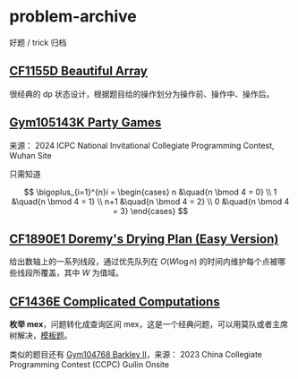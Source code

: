 # problem-archive

好题 / trick 归档

## [CF1155D Beautiful Array](https://codeforces.com/contest/1155/problem/D)

很经典的 dp 状态设计，根据题目给的操作划分为操作前、操作中、操作后。

## [Gym105143K Party Games](https://codeforces.com/gym/105143/problem/K)

来源： 2024 ICPC National Invitational Collegiate Programming Contest, Wuhan Site

只需知道

$$
\bigoplus_{i=1}^{n}i =
\begin{cases}
n &\quad{n \bmod 4 = 0} \\
1 &\quad{n \bmod 4 = 1} \\
n+1 &\quad{n \bmod 4 = 2} \\
0 &\quad{n \bmod 4 = 3}
\end{cases}
$$

## [CF1890E1 Doremy's Drying Plan (Easy Version)](https://codeforces.com/contest/1890/problem/E1)

给出数轴上的一系列线段，通过优先队列在 $O(W \log n)$ 的时间内维护每个点被哪些线段所覆盖，其中 $W$ 为值域。

## [CF1436E Complicated Computations](https://codeforces.com/contest/1436/problem/E)

**枚举 mex**，问题转化成查询区间 mex，这是一个经典问题，可以用莫队或者主席树解决，[模板题](https://www.luogu.com.cn/problem/P4137)。

类似的题目还有 [Gym104768 Barkley II](https://codeforces.com/gym/104768/problem/I)，来源： 2023 China Collegiate Programming Contest (CCPC) Guilin Onsite
